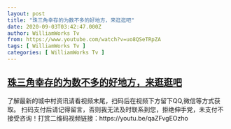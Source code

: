 ```yaml
---
layout: post
title: "珠三角幸存的为数不多的好地方，来逛逛吧"
date: 2020-09-03T03:42:47.000Z
author: WilliamWorks Tv
from: https://www.youtube.com/watch?v=uo8QSeTRpZA
tags: [ WilliamWorks Tv ]
categories: [ WilliamWorks Tv ]
---
```

<!--1599104567000-->
[珠三角幸存的为数不多的好地方，来逛逛吧](https://www.youtube.com/watch?v=uo8QSeTRpZA)
------

<div>
了解最新的城中村资讯请看视频末尾，扫码后在视频下方留下QQ,微信等方式获取。 扫码支付后请记得留言，否则我无法及时联系到您，拒绝伸手党，未支付不接受咨询！打赏二维码视频链接：https://youtu.be/qaZFvgEOzho
</div>
